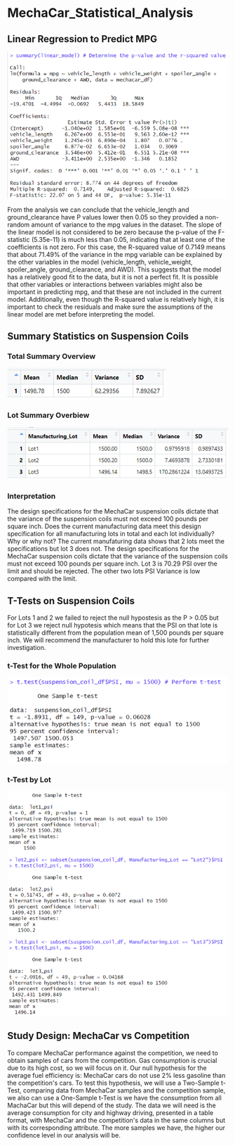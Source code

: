 # MechaCar_Statistical_Analysis

## Linear Regression to Predict MPG
![linear_regression](https://github.com/ggalguera/MechaCar_Statistical_Analysis/blob/main/linear_regression.png)

From the analysis we can conclude that the vehicle_length and ground_clearance have P values lower then 0.05 so they provided a non-random amount of variance to the mpg values in the dataset. The slope of the linear model is not considered to be zero because the p-value of the F-statistic (5.35e-11) is much less than 0.05, indicating that at least one of the coefficients is not zero. For this case, the R-squared value of 0.7149 means that about 71.49% of the variance in the mpg variable can be explained by the other variables in the model (vehicle_length, vehicle_weight, spoiler_angle, ground_clearance, and AWD). This suggests that the model has a relatively good fit to the data, but it is not a perfect fit.
It is possible that other variables or interactions between variables might also be important in predicting mpg, and that these are not included in the current model. Additionally, even though the R-squared value is relatively high, it is important to check the residuals and make sure the assumptions of the linear model are met before interpreting the model.

## Summary Statistics on Suspension Coils
### Total Summary Overview
![total_summary](https://github.com/ggalguera/MechaCar_Statistical_Analysis/blob/main/total_summary.png)
### Lot Summary Overbiew
![lot_summary](https://github.com/ggalguera/MechaCar_Statistical_Analysis/blob/main/lot_summary.png)
### Interpretation
The design specifications for the MechaCar suspension coils dictate that the variance of the suspension coils must not exceed 100 pounds per square inch. Does the current manufacturing data meet this design specification for all manufacturing lots in total and each lot individually? Why or why not?
The current manufaturing data shows that 2 lots meet the specifications but lot 3 does not. The design specifications for the MechaCar suspension coils dictate that the variance of the suspension coils must not exceed 100 pounds per square inch. Lot 3 is 70.29 PSI over the limit and should be rejected. The other two lots PSI Variance is low compared with the limit.

## T-Tests on Suspension Coils
For Lots 1 and 2 we failed to reject the null hypostesis as the P > 0.05 but for Lot 3 we reject null hypotesis which means that the PSI on that lote is statistically different from the population mean of 1,500 pounds per square inch. We will recommend the manufacturer to hold this lote for further investigation.
### t-Test for the Whole Population
![total_t_test](https://github.com/ggalguera/MechaCar_Statistical_Analysis/blob/main/total_t_test.png)
### t-Test by Lot
![lots_t_test](https://github.com/ggalguera/MechaCar_Statistical_Analysis/blob/main/lots_t_test.png)

## Study Design: MechaCar vs Competition
To compare MechaCar performance against the competition, we need to obtain samples of cars from the competition. Gas consumption is crucial due to its high cost, so we will focus on it. Our null hypothesis for the average fuel efficiency is: MechaCar cars do not use 2% less gasoline than the competition's cars. To test this hypothesis, we will use a Two-Sample t-Test, comparing data from MechaCar samples and the competition sample, we also can use a One-Sample t-Test is we have the consumption from all MachaCar but this will depend of the study. The data we will need is the average consumption for city and highway driving, presented in a table format, with MechaCar and the competition's data in the same columns but with its corresponding attribute. The more samples we have, the higher our confidence level in our analysis will be.
